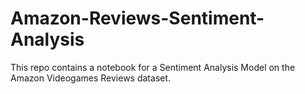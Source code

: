 # Amazon-Reviews-Sentiment-Analysis
This repo contains a notebook for a Sentiment Analysis Model on the Amazon Videogames Reviews dataset.
